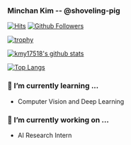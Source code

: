 ### Minchan Kim -- @shoveling-pig

[![Hits](https://hits.seeyoufarm.com/api/count/incr/badge.svg?url=https%3A%2F%2Fgithub.com%2Fkmy17518&count_bg=%2379C83D&title_bg=%23555555&icon=&icon_color=%23FF0000&title=hits&edge_flat=false)](https://hits.seeyoufarm.com)
[![Github Followers](https://img.shields.io/github/followers/kmy17518?color=06d6a0&label=Github%20Followers&style=for-the-badge)](https://github.com/kmy17518?tab=followers)

[![trophy](https://github-profile-trophy.vercel.app/?username=kmy17518&theme=chalk&row=1&column=3)](https://github.com/ryo-ma/github-profile-trophy)

[![kmy17518's github stats](https://github-readme-stats.vercel.app/api?username=kmy17518&show_icons=true&theme=dracula)](https://github.com/kmy17518)

[![Top Langs](https://github-readme-stats.vercel.app/api/top-langs/?username=kmy17518&layout=compact&langs_count=8&theme=dracula)](https://github.com/kmy17518)

### 🌱 I’m currently learning ...
- Computer Vision and Deep Learning

### 🔭 I’m currently working on ...
- AI Research Intern

